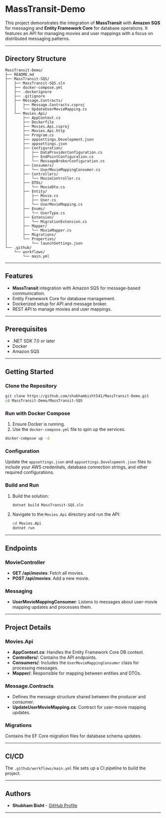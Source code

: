 # MassTransit-Demo

This project demonstrates the integration of **MassTransit** with **Amazon SQS** for messaging and **Entity Framework Core** for database operations. It features an API for managing movies and user mappings with a focus on distributed messaging patterns.

---

## Directory Structure

```plaintext
MassTransit-Demo/
├── README.md
├── MassTransit-SQS/
│   ├── MassTransit-SQS.sln
│   ├── docker-compose.yml
│   ├── .dockerignore
│   ├── .gitignore
│   ├── Message.Contracts/
│   │   ├── Message.Contracts.csproj
│   │   └── UpdateUserMovieMapping.cs
│   └── Movies.Api/
│       ├── AppContext.cs
│       ├── Dockerfile
│       ├── Movies.Api.csproj
│       ├── Movies.Api.http
│       ├── Program.cs
│       ├── appsettings.Development.json
│       ├── appsettings.json
│       ├── Configuration/
│       │   ├── DataProviderConfiguration.cs
│       │   ├── EndPointConfiguration.cs
│       │   └── MessageBrokerConfiguration.cs
│       ├── Consumers/
│       │   └── UserMovieMappingConsumer.cs
│       ├── Controllers/
│       │   └── MovieController.cs
│       ├── DTOs/
│       │   └── MovieDto.cs
│       ├── Entity/
│       │   ├── Movie.cs
│       │   ├── User.cs
│       │   └── UserMovieMapping.cs
│       ├── Enums/
│       │   └── UserType.cs
│       ├── Extension/
│       │   └── MigrationExtension.cs
│       ├── Mapper/
│       │   └── MovieMapper.cs
│       ├── Migrations/
│       └── Properties/
│           └── launchSettings.json
└── .github/
    └── workflows/
        └── main.yml
```

---

## Features

- **MassTransit** integration with Amazon SQS for message-based communication.
- Entity Framework Core for database management.
- Dockerized setup for API and message broker.
- REST API to manage movies and user mappings.

---

## Prerequisites

- .NET SDK 7.0 or later
- Docker
- Amazon SQS

---

## Getting Started

### Clone the Repository
```bash
git clone https://github.com/shubhambisht541/MassTransit-Demo.git
cd MassTransit-Demo/MassTransit-SQS
```

### Run with Docker Compose

1. Ensure Docker is running.
2. Use the `docker-compose.yml` file to spin up the services.

```bash
docker-compose up -d
```

### Configuration

Update the `appsettings.json` and `appsettings.Development.json` files to include your AWS credentials, database connection strings, and other required configurations.

### Build and Run

1. Build the solution:
   ```bash
   dotnet build MassTransit-SQS.sln
   ```
2. Navigate to the `Movies.Api` directory and run the API:
   ```bash
   cd Movies.Api
   dotnet run
   ```

---

## Endpoints

### MovieController
- **GET /api/movies**: Fetch all movies.
- **POST /api/movies**: Add a new movie.

### Messaging
- **UserMovieMappingConsumer**: Listens to messages about user-movie mapping updates and processes them.

---

## Project Details

### Movies.Api

- **AppContext.cs**: Handles the Entity Framework Core DB context.
- **Controllers/**: Contains the API endpoints.
- **Consumers/**: Includes the `UserMovieMappingConsumer` class for processing messages.
- **Mapper/**: Responsible for mapping between entities and DTOs.

### Message.Contracts

- Defines the message structure shared between the producer and consumer.
- **UpdateUserMovieMapping.cs**: Contract for user-movie mapping updates.

### Migrations

Contains the EF Core migration files for database schema updates.

---

## CI/CD

The `.github/workflows/main.yml` file sets up a CI pipeline to build the project.

---

## Authors

- **Shubham Bisht** - [GitHub Profile](https://github.com/shubhambisht541)

---
